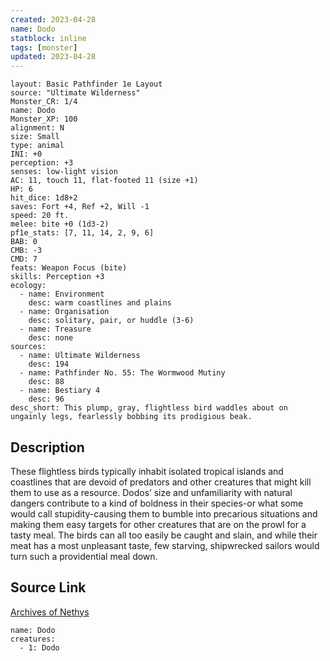 ```yaml
---
created: 2023-04-28
name: Dodo
statblock: inline
tags: [monster]
updated: 2023-04-28
---
```

```statblock
layout: Basic Pathfinder 1e Layout
source: "Ultimate Wilderness"
Monster_CR: 1/4
name: Dodo
Monster_XP: 100
alignment: N
size: Small
type: animal
INI: +0
perception: +3
senses: low-light vision
AC: 11, touch 11, flat-footed 11 (size +1)
HP: 6
hit_dice: 1d8+2
saves: Fort +4, Ref +2, Will -1
speed: 20 ft.
melee: bite +0 (1d3-2)
pf1e_stats: [7, 11, 14, 2, 9, 6]
BAB: 0
CMB: -3
CMD: 7
feats: Weapon Focus (bite)
skills: Perception +3
ecology:
  - name: Environment
    desc: warm coastlines and plains
  - name: Organisation
    desc: solitary, pair, or huddle (3-6)
  - name: Treasure
    desc: none
sources:
  - name: Ultimate Wilderness
    desc: 194
  - name: Pathfinder No. 55: The Wormwood Mutiny
    desc: 88
  - name: Bestiary 4
    desc: 96
desc_short: This plump, gray, flightless bird waddles about on ungainly legs, fearlessly bobbing its prodigious beak.
```
## Description
These flightless birds typically inhabit isolated tropical islands and coastlines that are devoid of predators and other creatures that might kill them to use as a resource. Dodos’ size and unfamiliarity with natural dangers contribute to a kind of boldness in their species-or what some would call stupidity-causing them to bumble into precarious situations and making them easy targets for other creatures that are on the prowl for a tasty meal. The birds can all too easily be caught and slain, and while their meat has a most unpleasant taste, few starving, shipwrecked sailors would turn such a providential meal down.
## Source Link
[Archives of Nethys](https://aonprd.com/MonsterDisplay.aspx?ItemName=Dodo)
```encounter-table
name: Dodo
creatures:
  - 1: Dodo
```
